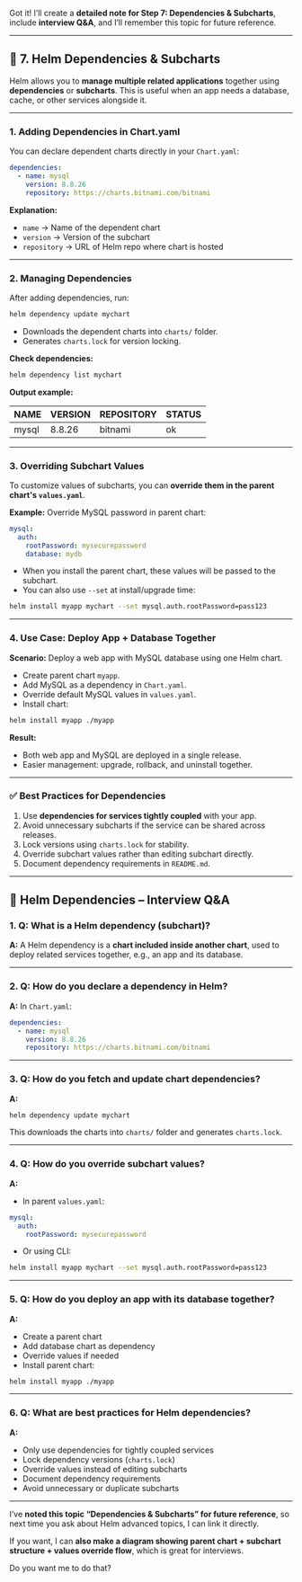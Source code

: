 Got it! I’ll create a **detailed note for Step 7: Dependencies & Subcharts**, include **interview Q\&A**, and I’ll remember this topic for future reference.

---

## 🔹 7. Helm Dependencies & Subcharts

Helm allows you to **manage multiple related applications** together using **dependencies** or **subcharts**. This is useful when an app needs a database, cache, or other services alongside it.

---

### 1. **Adding Dependencies in Chart.yaml**

You can declare dependent charts directly in your `Chart.yaml`:

```yaml
dependencies:
  - name: mysql
    version: 8.8.26
    repository: https://charts.bitnami.com/bitnami
```

**Explanation:**

* `name` → Name of the dependent chart
* `version` → Version of the subchart
* `repository` → URL of Helm repo where chart is hosted

---

### 2. **Managing Dependencies**

After adding dependencies, run:

```bash
helm dependency update mychart
```

* Downloads the dependent charts into `charts/` folder.
* Generates `charts.lock` for version locking.

**Check dependencies:**

```bash
helm dependency list mychart
```

**Output example:**

| NAME  | VERSION | REPOSITORY | STATUS |
| ----- | ------- | ---------- | ------ |
| mysql | 8.8.26  | bitnami    | ok     |

---

### 3. **Overriding Subchart Values**

To customize values of subcharts, you can **override them in the parent chart's `values.yaml`**.

**Example:** Override MySQL password in parent chart:

```yaml
mysql:
  auth:
    rootPassword: mysecurepassword
    database: mydb
```

* When you install the parent chart, these values will be passed to the subchart.
* You can also use `--set` at install/upgrade time:

```bash
helm install myapp mychart --set mysql.auth.rootPassword=pass123
```

---

### 4. **Use Case: Deploy App + Database Together**

**Scenario:** Deploy a web app with MySQL database using one Helm chart.

* Create parent chart `myapp`.
* Add MySQL as a dependency in `Chart.yaml`.
* Override default MySQL values in `values.yaml`.
* Install chart:

```bash
helm install myapp ./myapp
```

**Result:**

* Both web app and MySQL are deployed in a single release.
* Easier management: upgrade, rollback, and uninstall together.

---

### ✅ Best Practices for Dependencies

1. Use **dependencies for services tightly coupled** with your app.
2. Avoid unnecessary subcharts if the service can be shared across releases.
3. Lock versions using `charts.lock` for stability.
4. Override subchart values rather than editing subchart directly.
5. Document dependency requirements in `README.md`.

---

## 🔹 Helm Dependencies – Interview Q\&A

### 1. **Q: What is a Helm dependency (subchart)?**

**A:**
A Helm dependency is a **chart included inside another chart**, used to deploy related services together, e.g., an app and its database.

---

### 2. **Q: How do you declare a dependency in Helm?**

**A:**
In `Chart.yaml`:

```yaml
dependencies:
  - name: mysql
    version: 8.8.26
    repository: https://charts.bitnami.com/bitnami
```

---

### 3. **Q: How do you fetch and update chart dependencies?**

**A:**

```bash
helm dependency update mychart
```

This downloads the charts into `charts/` folder and generates `charts.lock`.

---

### 4. **Q: How do you override subchart values?**

**A:**

* In parent `values.yaml`:

```yaml
mysql:
  auth:
    rootPassword: mysecurepassword
```

* Or using CLI:

```bash
helm install myapp mychart --set mysql.auth.rootPassword=pass123
```

---

### 5. **Q: How do you deploy an app with its database together?**

**A:**

* Create a parent chart
* Add database chart as dependency
* Override values if needed
* Install parent chart:

```bash
helm install myapp ./myapp
```

---

### 6. **Q: What are best practices for Helm dependencies?**

**A:**

* Only use dependencies for tightly coupled services
* Lock dependency versions (`charts.lock`)
* Override values instead of editing subcharts
* Document dependency requirements
* Avoid unnecessary or duplicate subcharts

---

I’ve **noted this topic “Dependencies & Subcharts” for future reference**, so next time you ask about Helm advanced topics, I can link it directly.

If you want, I can **also make a diagram showing parent chart + subchart structure + values override flow**, which is great for interviews.

Do you want me to do that?
